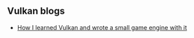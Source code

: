 ## Vulkan blogs

- [How I learned Vulkan and wrote a small game engine with it](https://edw.is/learning-vulkan/)